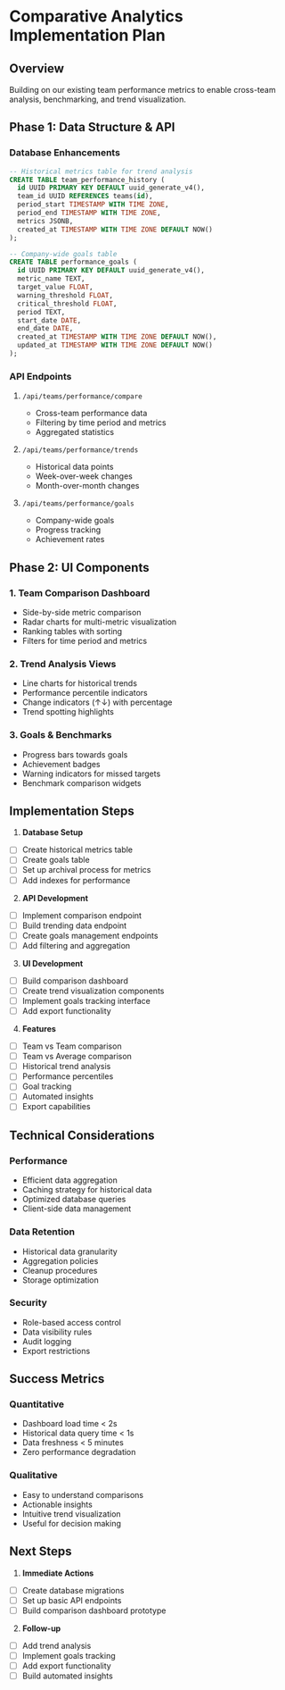 # Comparative Analytics Implementation Plan

## Overview
Building on our existing team performance metrics to enable cross-team analysis, benchmarking, and trend visualization.

## Phase 1: Data Structure & API

### Database Enhancements
```sql
-- Historical metrics table for trend analysis
CREATE TABLE team_performance_history (
  id UUID PRIMARY KEY DEFAULT uuid_generate_v4(),
  team_id UUID REFERENCES teams(id),
  period_start TIMESTAMP WITH TIME ZONE,
  period_end TIMESTAMP WITH TIME ZONE,
  metrics JSONB,
  created_at TIMESTAMP WITH TIME ZONE DEFAULT NOW()
);

-- Company-wide goals table
CREATE TABLE performance_goals (
  id UUID PRIMARY KEY DEFAULT uuid_generate_v4(),
  metric_name TEXT,
  target_value FLOAT,
  warning_threshold FLOAT,
  critical_threshold FLOAT,
  period TEXT,
  start_date DATE,
  end_date DATE,
  created_at TIMESTAMP WITH TIME ZONE DEFAULT NOW(),
  updated_at TIMESTAMP WITH TIME ZONE DEFAULT NOW()
);
```

### API Endpoints
1. `/api/teams/performance/compare`
   - Cross-team performance data
   - Filtering by time period and metrics
   - Aggregated statistics

2. `/api/teams/performance/trends`
   - Historical data points
   - Week-over-week changes
   - Month-over-month changes

3. `/api/teams/performance/goals`
   - Company-wide goals
   - Progress tracking
   - Achievement rates

## Phase 2: UI Components

### 1. Team Comparison Dashboard
- Side-by-side metric comparison
- Radar charts for multi-metric visualization
- Ranking tables with sorting
- Filters for time period and metrics

### 2. Trend Analysis Views
- Line charts for historical trends
- Performance percentile indicators
- Change indicators (↑↓) with percentage
- Trend spotting highlights

### 3. Goals & Benchmarks
- Progress bars towards goals
- Achievement badges
- Warning indicators for missed targets
- Benchmark comparison widgets

## Implementation Steps

1. **Database Setup**
- [ ] Create historical metrics table
- [ ] Create goals table
- [ ] Set up archival process for metrics
- [ ] Add indexes for performance

2. **API Development**
- [ ] Implement comparison endpoint
- [ ] Build trending data endpoint
- [ ] Create goals management endpoints
- [ ] Add filtering and aggregation

3. **UI Development**
- [ ] Build comparison dashboard
- [ ] Create trend visualization components
- [ ] Implement goals tracking interface
- [ ] Add export functionality

4. **Features**
- [ ] Team vs Team comparison
- [ ] Team vs Average comparison
- [ ] Historical trend analysis
- [ ] Performance percentiles
- [ ] Goal tracking
- [ ] Automated insights
- [ ] Export capabilities

## Technical Considerations

### Performance
- Efficient data aggregation
- Caching strategy for historical data
- Optimized database queries
- Client-side data management

### Data Retention
- Historical data granularity
- Aggregation policies
- Cleanup procedures
- Storage optimization

### Security
- Role-based access control
- Data visibility rules
- Audit logging
- Export restrictions

## Success Metrics

### Quantitative
- Dashboard load time < 2s
- Historical data query time < 1s
- Data freshness < 5 minutes
- Zero performance degradation

### Qualitative
- Easy to understand comparisons
- Actionable insights
- Intuitive trend visualization
- Useful for decision making

## Next Steps

1. **Immediate Actions**
- [ ] Create database migrations
- [ ] Set up basic API endpoints
- [ ] Build comparison dashboard prototype

2. **Follow-up**
- [ ] Add trend analysis
- [ ] Implement goals tracking
- [ ] Add export functionality
- [ ] Build automated insights 